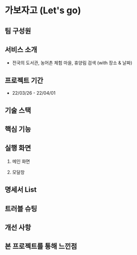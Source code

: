 # 가보자고 (Let's go)

## 팀 구성원

## 서비스 소개
- 전국의 도서관, 농어촌 체험 마을, 휴양림 검색 (with 장소 & 날짜) </br>

## 프로젝트 기간 
- 22/03/26 - 22/04/01 </br>

## 기술 스택

## 핵심 기능

## 실행 화면
1. 메인 화면

2. 모달창


## 명세서 List

## 트러블 슈팅

## 개선 사항

## 본 프로젝트를 통해 느낀점


